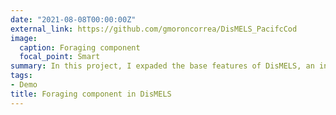 ```yaml
---
date: "2021-08-08T00:00:00Z"
external_link: https://github.com/gmoroncorrea/DisMELS_PacifcCod
image:
  caption: Foraging component
  focal_point: Smart
summary: In this project, I expaded the base features of DisMELS, an individual-based model used in the Alaska region. I added a foraging component to be able to model the prey perception, attack, and ingestion by fish larvae. Also, a new survival function was included. ROMS prey fields are required. It is applied to the Pacific cod in the eastern Bering Sea, but may be adapted to any species.
tags:
- Demo
title: Foraging component in DisMELS
---
```

